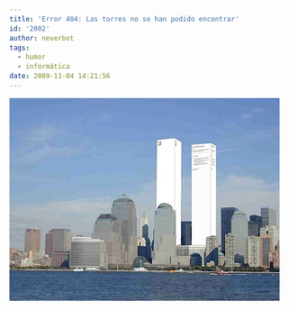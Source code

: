 ```yaml
---
title: 'Error 404: Las torres no se han podido encontrar'
id: '2002'
author: neverbot
tags:
  - humor
  - informática
date: 2009-11-04 14:21:56
---
```


![200911041428.jpg](./error-404-las-torres-no-se-han-podido-encontrar/200911041428.jpg)